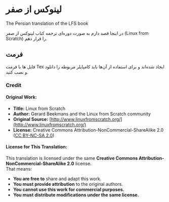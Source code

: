 # لینوکس از صفر
The Persian translation of the LFS book

در اینجا قصد دارم به صورت دوره‌ای ترجمه کتاب لینوکس از صفر (Linux from Scratch) را قرار دهم.

## فرمت
فایل ها با فرمت Tex ایجاد شده‌اند و برای استفاده از آن‌ها باید کامپایلر مربوطه را دانلود و نصب کنید.

### Credit
#### Original Work:
- **Title:** Linux from Scratch  
- **Author:** Gerard Beekmans and the Linux from Scratch community  
- **Original Source:** [http://www.linuxfromscratch.org/](http://www.linuxfromscratch.org/)  
- **License:** Creative Commons Attribution-NonCommercial-ShareAlike 2.0  
  ([CC BY-NC-SA 2.0](https://creativecommons.org/licenses/by-nc-sa/2.0/))  

#### License for This Translation:
This translation is licensed under the same **Creative Commons Attribution-NonCommercial-ShareAlike 2.0** license.  
That means:
- **You are free to** share and adapt this work.
- **You must provide attribution** to the original authors.
- **You cannot use this work for commercial purposes.**
- **You must distribute modifications under the same license.**
